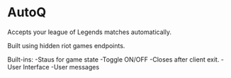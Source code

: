 # AutoQ
Accepts your league of Legends matches automatically.

Built using hidden riot games endpoints.

Built-ins:
-Staus for game state
-Toggle ON/OFF
-Closes after client exit.
-User Interface
-User messages

